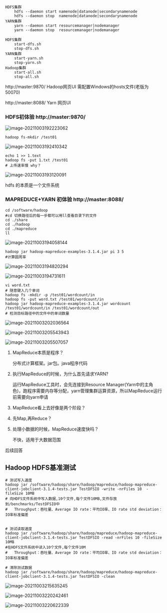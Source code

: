 ```shell
HDFS集群
	hdfs --daemon start namenode|datanode|secondarynamenode
	hdfs --daemon stop  namenode|datanode|secondarynamenode
YARN集群
	yarn --daemon start resourcemanager|nodemanager
	yarn --daemon stop  resourcemanager|nodemanager

HDFS集群
	start-dfs.sh 
	stop-dfs.sh 
YARN集群
	start-yarn.sh
	stop-yarn.sh
Hadoop集群
	start-all.sh
	stop-all.sh 
```

http://master:9870/   Hadoop网页UI  需配置Windows的hosts文件(老版为50070)

http://master:8088/    Yarn 网页UI 

### HDFS初体验    http://master:9870/

![image-20211003192223062](..\day4\image-20211003192223062.png)

```shell
hadoop fs-mkdir /test01
```

![image-20211003192410342](..\day4\image-20211003192410342.png)

```shell
echo 1 >> 1.text   
hadoop fs -put 1.txt /test01  
# 上传速率慢 why？
```

![image-20211003193120091](..\day4\image-20211003193120091.png)

hdfs  的本质是一个文件系统

### MAPREDUCE+YARN 初体验    http://master:8088/

```shell
cd /software/hadoop  
#cd 切换路径后的每一步都可以用ll查看目录下的文件
cd ./share
cd ./hadoop
cd ./mapreduce
ll
```

![image-20211003194058144](..\day4\image-20211003194058144.png)

```shell
hadoop jar hadoop-mapreduce-examples-3.1.4.jar pi 3 5
#计算圆周率
```

![image-20211003194820294](..\day4\image-20211003194820294.png)

![image-20211003194731611](..\day4\image-20211003194731611.png)

```shell
vi word.txt
# 随意键入几个单词
hadoop fs -mkdir -p /test01/wordcount/in
hadoop fs -put word.txt /test01/wordcount/in
hadoop jar hadoop-mapreduce-examples-3.1.4.jar wordcount /test01/wordcount/in /test01/wordcount/out
# 检测目标路径中的文件中的单词数量
```

![image-20211003202036564](..\day4\image-20211003202036564.png)

![image-20211003205543943](..\day4\image-20211003205543943.png)

![image-20211003205507057](..\day4\image-20211003205507057.png)

1. MapReduce本质是程序？

   分布式计算框架。jar包。java程序代码

2. 执行MapReduce的时候，为什么首先请求YARN?

   运行MapReduce工具时，会先连接到Resource Manager(Yarn中的主角色)，跑程序需要内存等分配，yarn管理集群运算资源，所以MapReduce运行前需要向yarn申请

3. MapReduce看上去好像是两个阶段？

   

4. 先Map,再Reduce？

   

5. 处理小数据的时候，MapReduce速度快吗？

   不快，适用于大数据范围

后续回答



## Hadoop HDFS基准测试

```shell
# 测试写入速度
hadoop jar /software/hadoop/share/hadoop/mapreduce/hadoop-mapreduce-client-jobclient-3.1.4-tests.jar TestDFSIO -write -nrFiles 10  -fileSize 10MB
# 向HDFS文件系统中写入数据,10个文件,每个文件10MB,文件存放到/benchmarks/TestDFSIO中
#	Throughput：吞吐量、Average IO rate：平均IO率、IO rate std deviation：IO率标准偏差


# 测试读取速度
hadoop jar /software/hadoop/share/hadoop/mapreduce/hadoop-mapreduce-client-jobclient-3.1.4-tests.jar TestDFSIO -read -nrFiles 10 -fileSize 10MB
#在HDFS文件系统中读入10个文件,每个文件10M
#	Throughput：吞吐量、Average IO rate：平均IO率、IO rate std deviation：IO率标准偏差

# 清除测试数据
hadoop jar /software/hadoop/share/hadoop/mapreduce/hadoop-mapreduce-client-jobclient-3.1.4-tests.jar TestDFSIO -clean

```

![image-20211003215635245](..\day4\image-20211003215635245.png)

![image-20211003220242461](..\day4\image-20211003220242461.png)

![image-20211003220622339](D:\Graduate\HadoopLearning\day4\image-20211003220622339.png)

















